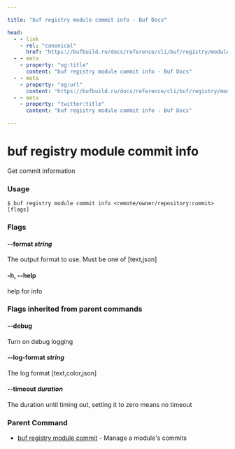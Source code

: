 ```yaml
---

title: "buf registry module commit info - Buf Docs"

head:
  - - link
    - rel: "canonical"
      href: "https://bufbuild.ru/docs/reference/cli/buf/registry/module/commit/info/"
  - - meta
    - property: "og:title"
      content: "buf registry module commit info - Buf Docs"
  - - meta
    - property: "og:url"
      content: "https://bufbuild.ru/docs/reference/cli/buf/registry/module/commit/info/"
  - - meta
    - property: "twitter:title"
      content: "buf registry module commit info - Buf Docs"

---
```


# buf registry module commit info

Get commit information

### Usage

```console
$ buf registry module commit info <remote/owner/repository:commit> [flags]
```

### Flags

#### \--format _string_

The output format to use. Must be one of \[text,json\]

#### \-h, --help

help for info

### Flags inherited from parent commands

#### \--debug

Turn on debug logging

#### \--log-format _string_

The log format \[text,color,json\]

#### \--timeout _duration_

The duration until timing out, setting it to zero means no timeout

### Parent Command

- [buf registry module commit](../) - Manage a module's commits
